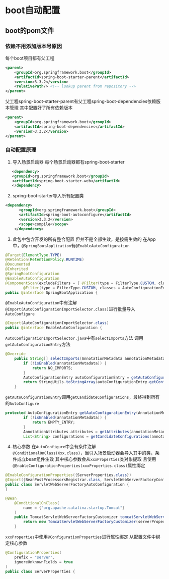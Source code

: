 # boot自动配置
## boot的pom文件
### 依赖不用添加版本号原因
每个boot项目都有父工程
```xml
<parent>
    <groupId>org.springframework.boot</groupId>
    <artifactId>spring-boot-starter-parent</artifactId>
    <version>3.3.2</version>
    <relativePath/> <!-- lookup parent from repository -->
</parent>
```
父工程spring-boot-starter-parent有父工程spring-boot-dependencies依赖版本管理 其中配置好了所有依赖版本
```xml
<parent>
    <groupId>org.springframework.boot</groupId>
    <artifactId>spring-boot-dependencies</artifactId>
    <version>3.3.2</version>
</parent>
```
### 自动配置原理
1. 导入场景启动器 每个场景启动器都有spring-boot-starter
```xml
   <dependency>
   <groupId>org.springframework.boot</groupId>
   <artifactId>spring-boot-starter-web</artifactId>
   </dependency>
```
2. spring-boot-starter导入所有配置类
```xml
<dependency>
      <groupId>org.springframework.boot</groupId>
      <artifactId>spring-boot-autoconfigure</artifactId>
      <version>3.3.2</version>
      <scope>compile</scope>
    </dependency>
```
3. 此包中包含开发的所有整合配置 但并不是全部生效，是按需生效的
在App中，`@SpringBootApplication`有`@EnableAutoConfiguration`
```java
@Target(ElementType.TYPE)
@Retention(RetentionPolicy.RUNTIME)
@Documented
@Inherited
@SpringBootConfiguration
@EnableAutoConfiguration
@ComponentScan(excludeFilters = { @Filter(type = FilterType.CUSTOM, classes = TypeExcludeFilter.class),
		@Filter(type = FilterType.CUSTOM, classes = AutoConfigurationExcludeFilter.class) })
public @interface SpringBootApplication {
```
`@EnableAutoConfiguration`中有注解`@Import(AutoConfigurationImportSelector.class)`进行批量导入`AutoConfigure`
```java
@Import(AutoConfigurationImportSelector.class)
public @interface EnableAutoConfiguration {
```

`AutoConfigurationImportSelector.java`中有`selectImports`方法 调用`getAutoConfigurationEntry`方法
```java
@Override
	public String[] selectImports(AnnotationMetadata annotationMetadata) {
		if (!isEnabled(annotationMetadata)) {
			return NO_IMPORTS;
		}
		AutoConfigurationEntry autoConfigurationEntry = getAutoConfigurationEntry(annotationMetadata);
		return StringUtils.toStringArray(autoConfigurationEntry.getConfigurations());
	}
```
`getAutoConfigurationEntry`调用`getCandidateConfigurations`，最终得到所有的`AutoConfigure`
```java
protected AutoConfigurationEntry getAutoConfigurationEntry(AnnotationMetadata annotationMetadata) {
		if (!isEnabled(annotationMetadata)) {
			return EMPTY_ENTRY;
		}
		AnnotationAttributes attributes = getAttributes(annotationMetadata);
		List<String> configurations = getCandidateConfigurations(annotationMetadata, attributes);
```
4. 核心参数
在`AutoConfigure`中会有条件注解`@ConditionalOnClass(Xxx.class)`，当引入场景启动器会导入其中的类，条件成立bean组件生效
其中核心参数会从`xxxProperties`类对象提取 且使用`@EnableConfigurationProperties(xxxProperties.class)`属性绑定
```java
@EnableConfigurationProperties({ServerProperties.class})
@Import({BeanPostProcessorsRegistrar.class, ServletWebServerFactoryConfiguration.EmbeddedTomcat.class, ServletWebServerFactoryConfiguration.EmbeddedJetty.class, ServletWebServerFactoryConfiguration.EmbeddedUndertow.class})
public class ServletWebServerFactoryAutoConfiguration {
}
```
```java
@Bean
    @ConditionalOnClass(
        name = {"org.apache.catalina.startup.Tomcat"}
    )
    public TomcatServletWebServerFactoryCustomizer tomcatServletWebServerFactoryCustomizer(ServerProperties serverProperties) {
        return new TomcatServletWebServerFactoryCustomizer(serverProperties);
    }
```
`xxxProperties`中使用`@ConfigurationProperties`进行属性绑定 从配置文件中绑定核心参数
```java
@ConfigurationProperties(
    prefix = "server",
    ignoreUnknownFields = true
)
public class ServerProperties {
```
